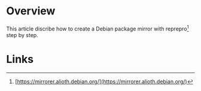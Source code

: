 # Overview
This article discribe how to create a Debian package mirror with reprepro[^1] step by step.


# Links
[^1]: [https://mirrorer.alioth.debian.org/](https://mirrorer.alioth.debian.org/)